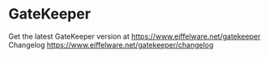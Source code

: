 # GateKeeper


Get the latest GateKeeper version at https://www.eiffelware.net/gatekeeper
Changelog https://www.eiffelware.net/gatekeeper/changelog